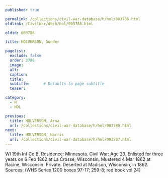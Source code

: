 ```yaml
---
published: true

permalink: /collections/civil-war-database/h/hol/003786.html
oldlink: /CivilWar/db/h/hol/003786.html

oldid: 003786

title: HOLVERSON, Gunder

pagelist:
  exclude: false
  order: 3786
  image: 
  alt:
  caption:
  title:
  subtitle:      # Defaults to page subtitle
  teaser:

category: 
  - H 
  - HOL

previous:
  title: HOLVERSON, Arna
  url: /collections/civil-war-database/h/hol/003785.html  
next:
  title: HOLVERSON, Harris
  url: /collections/civil-war-database/h/hol/003787.html   
---
```

WI 19th Inf Co B. Residence: Minnesota. Civil War: Age 23. Enlisted for three years on 6 Feb 1862 at La Crosse, Wisconsin. Mustered 4 Mar 1862 at Racine, Wisconsin. Private. Deserted at Madison, Wisconsin, in 1862. Sources: (WHS Series 1200 boxes 97-17; 259-8; red book vol 24)